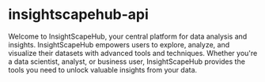 # insightscapehub-api
Welcome to InsightScapeHub, your central platform for data analysis and insights. InsightScapeHub empowers users to explore, analyze, and visualize their datasets with advanced tools and techniques. Whether you're a data scientist, analyst, or business user, InsightScapeHub provides the tools you need to unlock valuable insights from your data.
